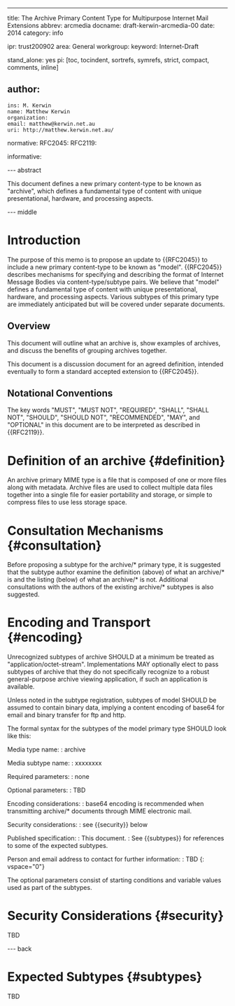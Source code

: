 ---
title: The Archive Primary Content Type for Multipurpose Internet Mail Extensions
abbrev: arcmedia
docname: draft-kerwin-arcmedia-00
date: 2014
category: info

ipr: trust200902
area: General
workgroup: 
keyword: Internet-Draft

stand_alone: yes
pi: [toc, tocindent, sortrefs, symrefs, strict, compact, comments, inline]

author:
 -
    ins: M. Kerwin
    name: Matthew Kerwin
    organization: 
    email: matthew@kerwin.net.au
    uri: http://matthew.kerwin.net.au/

normative:
  RFC2045:
  RFC2119:

informative:


--- abstract

This document defines a new primary content-type to be known as
"archive", which defines a fundamental type of content with unique
presentational, hardware, and processing aspects.

--- middle

# Introduction

The purpose of this memo is to propose an update to {{RFC2045}}
to include a new primary content-type to be known as "model".
{{RFC2045}} describes mechanisms for specifying and describing the
format of Internet Message Bodies via content-type/subtype pairs. We
believe that "model" defines a fundamental type of content with
unique presentational, hardware, and processing aspects.  Various
subtypes of this primary type are immediately anticipated but will be
covered under separate documents.


## Overview

This document will outline what an archive is, show examples of
archives, and discuss the benefits of grouping archives together.

This document is a discussion document for an agreed definition,
intended eventually to form a standard accepted extension to
{{RFC2045}}.


## Notational Conventions

The key words "MUST", "MUST NOT", "REQUIRED", "SHALL", "SHALL NOT",
"SHOULD", "SHOULD NOT", "RECOMMENDED", "MAY", and "OPTIONAL" in this
document are to be interpreted as described in {{RFC2119}}.


# Definition of an archive  {#definition}

An archive primary MIME type is a file that is composed of one or more
files along with metadata.  Archive files are used to collect multiple
data files together into a single file for easier portability and
storage, or simple to compress files to use less storage space.


# Consultation Mechanisms  {#consultation}

Before proposing a subtype for the archive/* primary type, it is
suggested that the subtype author examine the definition (above) of
what an archive/* is and the listing (below) of what an archive/* is
not.  Additional consultations with the authors of the existing
archive/* subtypes is also suggested.


# Encoding and Transport  {#encoding}

Unrecognized subtypes of archive SHOULD at a minimum be treated
as "application/octet-stream".  Implementations MAY optionally
elect to pass subtypes of archive that they do not specifically
recognize to a robust general-purpose archive viewing application, if
such an application is available.

Unless noted in the subtype registration, subtypes of model SHOULD be
assumed to contain binary data, implying a content encoding of base64
for email and binary transfer for ftp and http.

The formal syntax for the subtypes of the model primary type SHOULD
look like this:

Media type name:
: archive

Media subtype name:
: xxxxxxxx

Required parameters:
: none

Optional parameters:
: TBD

Encoding considerations:
: base64 encoding is recommended when transmitting archive/* documents
  through MIME electronic mail.

Security considerations:
: see {{security}} below

Published specification:
: This document.
: See {{subtypes}} for references to some of the expected subtypes.

Person and email address to contact for further information:
: TBD
{: vspace="0"}

The optional parameters consist of starting conditions and variable
values used as part of the subtypes.


# Security Considerations  {#security}

TBD

--- back

# Expected Subtypes  {#subtypes}

TBD
